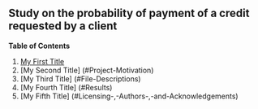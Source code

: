 ## Study on the probability of payment of a credit requested by a client

**Table of Contents**


1.   [My First Title](#Installation)
2.   [My Second Title] (#Project-Motivation)
3.   [My Third Title] (#File-Descriptions)
4.   [My Fourth Title] (#Results) 
5.   [My Fifth Title] (#Licensing-,-Authors-,-and-Acknowledgements)
   

